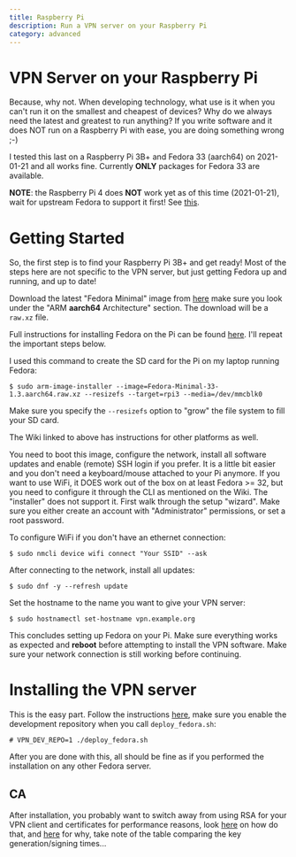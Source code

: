 ```yaml
---
title: Raspberry Pi
description: Run a VPN server on your Raspberry Pi
category: advanced
---
```


# VPN Server on your Raspberry Pi

Because, why not. When developing technology, what use is it when you can't 
run it on the smallest and cheapest of devices? Why do we always need the 
latest and greatest to run anything? If you write software and it does NOT 
run on a Raspberry Pi with ease, you are doing something wrong ;-)

I tested this last on a Raspberry Pi 3B+ and Fedora 33 (aarch64) on 2021-01-21 
and all works fine. Currently **ONLY** packages for Fedora 33 are available.

**NOTE**: the Raspberry Pi 4 does **NOT** work yet as of this time 
(2021-01-21), wait for upstream Fedora to support it first! See 
[this](https://fedoraproject.org/wiki/Architectures/ARM/Raspberry_Pi#Raspberry_Pi_4).

# Getting Started

So, the first step is to find your Raspberry Pi 3B+ and get ready! Most of the
steps here are not specific to the VPN server, but just getting Fedora up and 
running, and up to date! 

Download the latest "Fedora Minimal" image from 
[here](https://alt.fedoraproject.org/alt/) make sure you look under the 
"ARM **aarch64** Architecture" section. The download will be a `raw.xz` file.

Full instructions for installing Fedora on the Pi can be found 
[here](https://fedoraproject.org/wiki/Architectures/ARM/Raspberry_Pi). I'll 
repeat the important steps below.

I used this command to create the SD card for the Pi on my laptop running 
Fedora:

    $ sudo arm-image-installer --image=Fedora-Minimal-33-1.3.aarch64.raw.xz --resizefs --target=rpi3 --media=/dev/mmcblk0

Make sure you specify the `--resizefs` option to "grow" the file system to fill
your SD card.

The Wiki linked to above has instructions for other platforms as well.

You need to boot this image, configure the network, install all software 
updates and enable (remote) SSH login if you prefer. It is a little bit easier 
and you don't need a keyboard/mouse attached to your Pi anymore. If you want to 
use WiFi, it DOES work out of the box on at least Fedora >= 32, but you need to 
configure it through the CLI as mentioned on the Wiki. The "installer" does not 
support it. First walk through the setup "wizard". Make sure you either create 
an account with "Administrator" permissions, or set a root password.

To configure WiFi if you don't have an ethernet connection:

    $ sudo nmcli device wifi connect "Your SSID" --ask

After connecting to the network, install all updates:
    
    $ sudo dnf -y --refresh update

Set the hostname to the name you want to give your VPN server:

    $ sudo hostnamectl set-hostname vpn.example.org

This concludes setting up Fedora on your Pi. Make sure everything works as 
expected and **reboot** before attempting to install the VPN software. Make 
sure your network connection is still working before continuing.

# Installing the VPN server

This is the easy part. Follow the instructions [here](DEPLOY_FEDORA.md), make
sure you enable the development repository when you call `deploy_fedora.sh`:

    # VPN_DEV_REPO=1 ./deploy_fedora.sh

After you are done with this, all should be fine as if you performed the 
installation on any other Fedora server.

## CA 

After installation, you probably want to switch away from using RSA for your 
VPN client and certificates for performance reasons, look 
[here](SECURITY.md#ca) on how do that, and 
[here](https://www.tuxed.net/fkooman/blog/openvpn_modern_crypto_part_ii.html) 
for why, take note of the table comparing the key generation/signing times...
